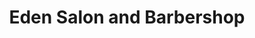 ---
title: "Eden Salon and Barbershop"
url: /colorado-springs/eden-salon-and-barbershop/
shop: hairdresser
---